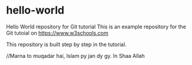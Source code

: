 # hello-world
Hello World repository for Git tutorial
This is an example repository for the Git tutoial on https://www.w3schools.com

This repository is built step by step in the tutorial.

//Marna to muqadar hai, Islam py jan dy gy. In Shaa Allah

